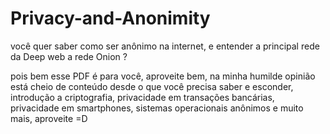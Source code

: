 # Privacy-and-Anonimity


você quer saber como ser anônimo na internet, e entender a principal rede da Deep web a rede Onion ?

pois bem esse PDF é para você, aproveite bem, na minha humilde opinião está cheio de conteúdo desde o que você precisa saber 
e esconder, introdução a criptografia, privacidade em transações bancárias, privacidade em smartphones, sistemas operacionais anônimos 
e muito mais, aproveite =D
